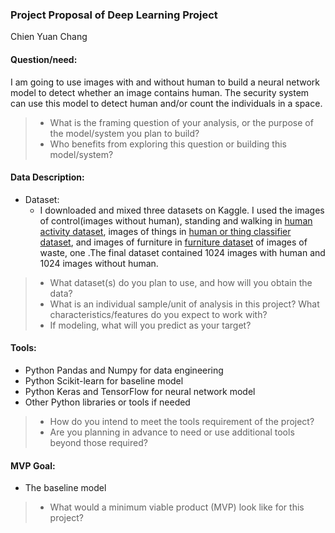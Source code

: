 ### Project Proposal of Deep Learning Project
Chien Yuan Chang
#### Question/need:
I am going to use images with and without human to build a neural network model to detect whether an image contains human. The security system can use this model to detect human and/or count the individuals in a space.

>* What is the framing question of your analysis, or the purpose of the model/system you plan to build?
>* Who benefits from exploring this question or building this model/system?

#### Data Description:
* Dataset: 
  * I downloaded and mixed three datasets on Kaggle. I used the images of control(images without human), standing and walking in [human activity dataset](https://www.kaggle.com/jithinnambiarj/human-activity-detection-dataset), images of things in [human or thing classifier dataset](https://www.kaggle.com/siddhrath/human-or-thing-classifier), and images of furniture in [furniture dataset](https://www.kaggle.com/lasaljaywardena/furniture-images-dataset) of images of waste, one .The final dataset contained 1024 images with human and 1024 images without human. 
 
>* What dataset(s) do you plan to use, and how will you obtain the data?
>* What is an individual sample/unit of analysis in this project? What characteristics/features do you expect to work with?
>* If modeling, what will you predict as your target?

#### Tools:
* Python Pandas and Numpy for data engineering
* Python Scikit-learn for baseline model
* Python Keras and TensorFlow for neural network model
* Other Python libraries or tools if needed

>* How do you intend to meet the tools requirement of the project? 
>* Are you planning in advance to need or use additional tools beyond those required?

#### MVP Goal:
* The baseline model

>* What would a minimum viable product (MVP) look like for this project?

